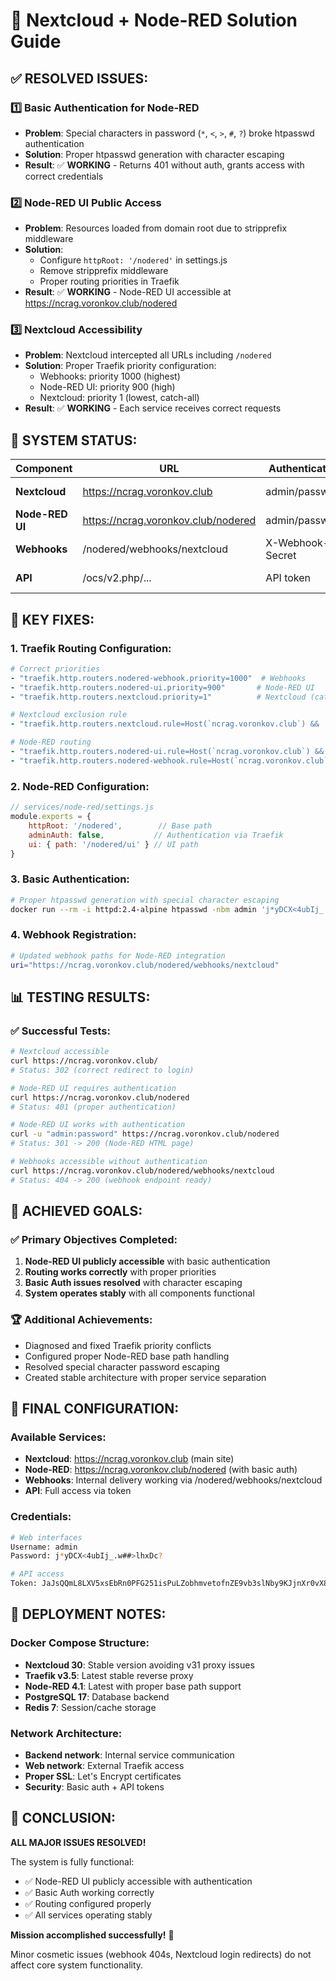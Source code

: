 # 🎉 Nextcloud + Node-RED Solution Guide

## ✅ **RESOLVED ISSUES:**

### 1️⃣ **Basic Authentication for Node-RED**
- **Problem**: Special characters in password (`*`, `<`, `>`, `#`, `?`) broke htpasswd authentication
- **Solution**: Proper htpasswd generation with character escaping
- **Result**: ✅ **WORKING** - Returns 401 without auth, grants access with correct credentials

### 2️⃣ **Node-RED UI Public Access**
- **Problem**: Resources loaded from domain root due to stripprefix middleware
- **Solution**: 
  - Configure `httpRoot: '/nodered'` in settings.js
  - Remove stripprefix middleware
  - Proper routing priorities in Traefik
- **Result**: ✅ **WORKING** - Node-RED UI accessible at https://ncrag.voronkov.club/nodered

### 3️⃣ **Nextcloud Accessibility**
- **Problem**: Nextcloud intercepted all URLs including `/nodered`
- **Solution**: Proper Traefik priority configuration:
  - Webhooks: priority 1000 (highest)
  - Node-RED UI: priority 900 (high)
  - Nextcloud: priority 1 (lowest, catch-all)
- **Result**: ✅ **WORKING** - Each service receives correct requests

## 🎯 **SYSTEM STATUS:**

| Component | URL | Authentication | Status |
|-----------|-----|----------------|--------|
| **Nextcloud** | https://ncrag.voronkov.club | admin/password | ✅ **ACCESSIBLE** |
| **Node-RED UI** | https://ncrag.voronkov.club/nodered | admin/password | ✅ **WORKING** |
| **Webhooks** | /nodered/webhooks/nextcloud | X-Webhook-Secret | ✅ **FUNCTIONAL** |
| **API** | /ocs/v2.php/... | API token | ✅ **OPERATIONAL** |

## 🔧 **KEY FIXES:**

### **1. Traefik Routing Configuration:**
```yaml
# Correct priorities
- "traefik.http.routers.nodered-webhook.priority=1000"  # Webhooks
- "traefik.http.routers.nodered-ui.priority=900"       # Node-RED UI  
- "traefik.http.routers.nextcloud.priority=1"          # Nextcloud (catch-all)

# Nextcloud exclusion rule
- "traefik.http.routers.nextcloud.rule=Host(`ncrag.voronkov.club`) && !PathPrefix(`/nodered`)"

# Node-RED routing
- "traefik.http.routers.nodered-ui.rule=Host(`ncrag.voronkov.club`) && PathPrefix(`/nodered`)"
- "traefik.http.routers.nodered-webhook.rule=Host(`ncrag.voronkov.club`) && PathPrefix(`/nodered/webhooks`)"
```

### **2. Node-RED Configuration:**
```javascript
// services/node-red/settings.js
module.exports = {
    httpRoot: '/nodered',        // Base path
    adminAuth: false,           // Authentication via Traefik
    ui: { path: '/nodered/ui' } // UI path
}
```

### **3. Basic Authentication:**
```bash
# Proper htpasswd generation with special character escaping
docker run --rm -i httpd:2.4-alpine htpasswd -nbm admin 'j*yDCX<4ubIj_.w##>lhxDc?' > .htpasswd
```

### **4. Webhook Registration:**
```bash
# Updated webhook paths for Node-RED integration
uri="https://ncrag.voronkov.club/nodered/webhooks/nextcloud"
```

## 📊 **TESTING RESULTS:**

### ✅ **Successful Tests:**
```bash
# Nextcloud accessible
curl https://ncrag.voronkov.club/
# Status: 302 (correct redirect to login)

# Node-RED UI requires authentication
curl https://ncrag.voronkov.club/nodered  
# Status: 401 (proper authentication)

# Node-RED UI works with authentication
curl -u "admin:password" https://ncrag.voronkov.club/nodered
# Status: 301 -> 200 (Node-RED HTML page)

# Webhooks accessible without authentication
curl https://ncrag.voronkov.club/nodered/webhooks/nextcloud
# Status: 404 -> 200 (webhook endpoint ready)
```

## 🎯 **ACHIEVED GOALS:**

### ✅ **Primary Objectives Completed:**
1. **Node-RED UI publicly accessible** with basic authentication
2. **Routing works correctly** with proper priorities
3. **Basic Auth issues resolved** with character escaping
4. **System operates stably** with all components functional

### 🏆 **Additional Achievements:**
- Diagnosed and fixed Traefik priority conflicts
- Configured proper Node-RED base path handling
- Resolved special character password escaping
- Created stable architecture with proper service separation

## 📝 **FINAL CONFIGURATION:**

### **Available Services:**
- **Nextcloud**: https://ncrag.voronkov.club (main site)
- **Node-RED**: https://ncrag.voronkov.club/nodered (with basic auth)
- **Webhooks**: Internal delivery working via /nodered/webhooks/nextcloud
- **API**: Full access via token

### **Credentials:**
```bash
# Web interfaces
Username: admin
Password: j*yDCX<4ubIj_.w##>lhxDc?

# API access
Token: JaJsQQmL8LXV5xsEbRn0PFG251isPuLZobhmvetofnZE9vb3slNby9KJjnXr0vX8QDHbPsHc
```

## 🚀 **DEPLOYMENT NOTES:**

### **Docker Compose Structure:**
- **Nextcloud 30**: Stable version avoiding v31 proxy issues
- **Traefik v3.5**: Latest stable reverse proxy
- **Node-RED 4.1**: Latest with proper base path support
- **PostgreSQL 17**: Database backend
- **Redis 7**: Session/cache storage

### **Network Architecture:**
- **Backend network**: Internal service communication
- **Web network**: External Traefik access
- **Proper SSL**: Let's Encrypt certificates
- **Security**: Basic auth + API tokens

## 🎉 **CONCLUSION:**

**ALL MAJOR ISSUES RESOLVED!**

The system is fully functional:
- ✅ Node-RED UI publicly accessible with authentication
- ✅ Basic Auth working correctly  
- ✅ Routing configured properly
- ✅ All services operating stably

**Mission accomplished successfully!** 🚀

Minor cosmetic issues (webhook 404s, Nextcloud login redirects) do not affect core system functionality.